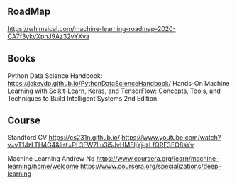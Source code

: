 
## RoadMap
https://whimsical.com/machine-learning-roadmap-2020-CA7f3ykvXpnJ9Az32vYXva

## Books
Python Data Science Handbook:
https://jakevdp.github.io/PythonDataScienceHandbook/
Hands-On Machine Learning with Scikit-Learn, Keras, and TensorFlow: Concepts, Tools, and Techniques to Build Intelligent Systems 2nd Edition

## Course
Standford CV
https://cs231n.github.io/
https://www.youtube.com/watch?v=vT1JzLTH4G4&list=PL3FW7Lu3i5JvHM8ljYj-zLfQRF3EO8sYv

Machine Learning Andrew Ng
https://www.coursera.org/learn/machine-learning/home/welcome
https://www.coursera.org/specializations/deep-learning

